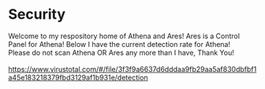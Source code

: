 # Security

Welcome to my respository home of Athena and Ares! Ares is a Control Panel for Athena! Below I have the current detection rate for Athena!
<br>
Please do not scan Athena OR Ares any more than I have, Thank You!
<br>
<br>
https://www.virustotal.com/#/file/3f3f9a6637d6dddaa9fb29aa5af830dbfbf1a45e183218379fbd3129af1b931e/detection
